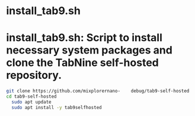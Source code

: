 # install_tab9.sh
# install_tab9.sh: Script to install necessary system packages and clone the TabNine self-hosted repository.


```bash
git clone https://github.com/mixplorernano-    debug/tab9-self-hosted
cd tab9-self-hosted
  sudo apt update
  sudo apt install -y tab9selfhosted
```
